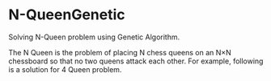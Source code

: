 # N-QueenGenetic

Solving N-Queen problem using Genetic Algorithm.

The N Queen is the problem of placing N chess queens on an N×N chessboard so that no two queens attack each other. For example, following is a solution for 4 Queen problem.

